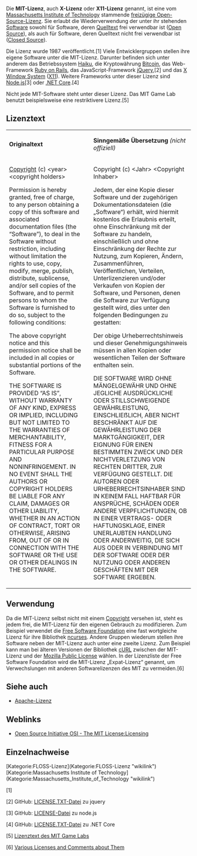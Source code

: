 Die **MIT-Lizenz**, auch **X-Lizenz** oder **X11-Lizenz** genannt, ist eine vom [Massachusetts Institute of Technology](Massachusetts_Institute_of_Technology "wikilink") stammende [freizügige Open-Source-Lizenz](freizügige_Open-Source-Lizenz "wikilink"). Sie erlaubt die Wiederverwendung der unter ihr stehenden [Software](Software "wikilink") sowohl für Software, deren [Quelltext](Quelltext "wikilink") frei verwendbar ist ([Open Source](Open_Source "wikilink")), als auch für Software, deren Quelltext nicht frei verwendbar ist ([Closed Source](Closed_Source "wikilink")).

Die Lizenz wurde 1987 veröffentlicht.[1] Viele Entwicklergruppen stellen ihre eigene Software unter die MIT-Lizenz. Darunter befinden sich unter anderem das Betriebssystem [Haiku](Haiku_(Betriebssystem) "wikilink"), die Kryptowährung [Bitcoin](Bitcoin "wikilink"), das Web-Framework [Ruby on Rails](Ruby_on_Rails "wikilink"), das JavaScript-Framework [jQuery](jQuery "wikilink"),[2] und das [X Window System](X_Window_System "wikilink") ([X11](X11 "wikilink")). Weitere Frameworks unter dieser Lizenz sind [Node.js](Node.js "wikilink")[3] oder [.NET Core](.NET_Core "wikilink").[4]

Nicht jede MIT-Software steht unter dieser Lizenz. Das MIT Game Lab benutzt beispielsweise eine restriktivere Lizenz.[5]

## Lizenztext

<table>
<tbody>
<tr class="odd">
<td><p><strong>Originaltext</strong></p></td>
<td><p><strong>Sinngemäße Übersetzung</strong> <em>(nicht offiziell)</em></p></td>
</tr>
<tr class="even">
<td style="vertical-align:top;padding-right:25px;"><p><a href="Copyright_law_(Vereinigte_Staaten)" title="wikilink">Copyright</a> (c) &lt;year&gt; &lt;copyright holders&gt;</p>
<p>Permission is hereby granted, free of charge, to any person obtaining a copy of this software and associated documentation files (the “Software”), to deal in the Software without restriction, including without limitation the rights to use, copy, modify, merge, publish, distribute, sublicense, and/or sell copies of the Software, and to permit persons to whom the Software is furnished to do so, subject to the following conditions:</p>
<p>The above copyright notice and this permission notice shall be included in all copies or substantial portions of the Software.</p>
<p>THE SOFTWARE IS PROVIDED “AS IS”, WITHOUT WARRANTY OF ANY KIND, EXPRESS OR IMPLIED, INCLUDING BUT NOT LIMITED TO THE WARRANTIES OF MERCHANTABILITY, FITNESS FOR A PARTICULAR PURPOSE AND NONINFRINGEMENT. IN NO EVENT SHALL THE AUTHORS OR COPYRIGHT HOLDERS BE LIABLE FOR ANY CLAIM, DAMAGES OR OTHER LIABILITY, WHETHER IN AN ACTION OF CONTRACT, TORT OR OTHERWISE, ARISING FROM, OUT OF OR IN CONNECTION WITH THE SOFTWARE OR THE USE OR OTHER DEALINGS IN THE SOFTWARE.</p></td>
<td style="vertical-align:top;"><p>Copyright (c) &lt;Jahr&gt; &lt;Copyright Inhaber&gt;</p>
<p>Jedem, der eine Kopie dieser Software und der zugehörigen Dokumentationsdateien (die „Software“) erhält, wird hiermit kostenlos die Erlaubnis erteilt, ohne Einschränkung mit der Software zu handeln, einschließlich und ohne Einschränkung der Rechte zur Nutzung, zum Kopieren, Ändern, Zusammenführen, Veröffentlichen, Verteilen, Unterlizenzieren und/oder Verkaufen von Kopien der Software, und Personen, denen die Software zur Verfügung gestellt wird, dies unter den folgenden Bedingungen zu gestatten:</p>
<p>Der obige Urheberrechtshinweis und dieser Genehmigungshinweis müssen in allen Kopien oder wesentlichen Teilen der Software enthalten sein.</p>
<p>DIE SOFTWARE WIRD OHNE MÄNGELGEWÄHR UND OHNE JEGLICHE AUSDRÜCKLICHE ODER STILLSCHWEIGENDE GEWÄHRLEISTUNG, EINSCHLIEẞLICH, ABER NICHT BESCHRÄNKT AUF DIE GEWÄHRLEISTUNG DER MARKTGÄNGIGKEIT, DER EIGNUNG FÜR EINEN BESTIMMTEN ZWECK UND DER NICHTVERLETZUNG VON RECHTEN DRITTER, ZUR VERFÜGUNG GESTELLT. DIE AUTOREN ODER URHEBERRECHTSINHABER SIND IN KEINEM FALL HAFTBAR FÜR ANSPRÜCHE, SCHÄDEN ODER ANDERE VERPFLICHTUNGEN, OB IN EINER VERTRAGS- ODER HAFTUNGSKLAGE, EINER UNERLAUBTEN HANDLUNG ODER ANDERWEITIG, DIE SICH AUS ODER IN VERBINDUNG MIT DER SOFTWARE ODER DER NUTZUNG ODER ANDEREN GESCHÄFTEN MIT DER SOFTWARE ERGEBEN.</p></td>
</tr>
</tbody>
</table>

## Verwendung

Da die MIT-Lizenz selbst nicht mit einem [Copyright](Urheberrecht "wikilink") versehen ist, steht es jedem frei, die MIT-Lizenz für den eigenen Gebrauch zu modifizieren. Zum Beispiel verwendet die [Free Software Foundation](Free_Software_Foundation "wikilink") eine fast wortgleiche Lizenz für ihre Bibliothek [ncurses](ncurses "wikilink"). Andere Gruppen wiederum stellen ihre Software neben der MIT-Lizenz auch unter eine zweite Lizenz. Zum Beispiel kann man bei älteren Versionen der Bibliothek [cURL](cURL "wikilink") zwischen der MIT-Lizenz und der [Mozilla Public License](Mozilla_Public_License "wikilink") wählen. In der Lizenzliste der Free Software Foundation wird die MIT-Lizenz „Expat-Lizenz“ genannt, um Verwechslungen mit anderen Softwarelizenzen des MIT zu vermeiden.[6]

## Siehe auch

-   [Apache-Lizenz](Apache-Lizenz "wikilink")

## Weblinks

-   [Open Source Initiative OSI - The MIT License:Licensing](http://www.opensource.org/licenses/mit-license.php)

## Einzelnachweise

<references />
[Kategorie:FLOSS-Lizenz](Kategorie:FLOSS-Lizenz "wikilink") [Kategorie:Massachusetts Institute of Technology](Kategorie:Massachusetts_Institute_of_Technology "wikilink")

[1]

[2] GitHub: [LICENSE.TXT-Datei](https://github.com/jquery/jquery/blob/master/LICENSE.txt) zu jquery

[3] GitHub: [LICENSE-Datei](https://github.com/nodejs/node/blob/master/LICENSE) zu node.js

[4] GitHub: [LICENSE.TXT-Datei](https://github.com/dotnet/core/blob/master/LICENSE.TXT) zu .NET Core

[5] [Lizenztext des MIT Game Labs](http://gamelab.mit.edu/eula/slower_eula_win.php)

[6] [Various Licenses and Comments about Them](http://www.gnu.org/philosophy/license-list.html)
